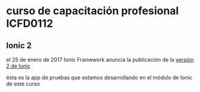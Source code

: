 <h1>curso de capacitación profesional <b>ICFD0112</b> </h1>

<h2>Ionic 2</h2>
<p>el 25 de enero de 2017 Ionic Framework anuncia la publicación de la 
<a href="http://blog.ionic.io/announcing-ionic-2-0-0-final/" target="_blank"> versión 2 de Ionic</a></p>

<p>ésta es la app de pruebas que estamos desarrollando en el módulo de Ionic de este curso</p> 